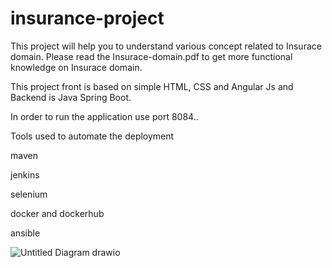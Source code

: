# insurance-project

This project will help you to understand various concept related to Insurace domain. Please read the Insurace-domain.pdf to get more functional knowledge on 
Insurace domain. 

This project front is based on simple HTML, CSS and Angular Js and Backend is Java Spring Boot.

In order to run the application use port 8084..

Tools used to automate the deployment 

maven

jenkins

selenium

docker and dockerhub

ansible




![Untitled Diagram drawio](https://github.com/vamsikrishna918/Insurance-Web-Applicaion_E2E/assets/67264274/02a2fe3f-e363-4b67-bcc7-861d0280f60c)
